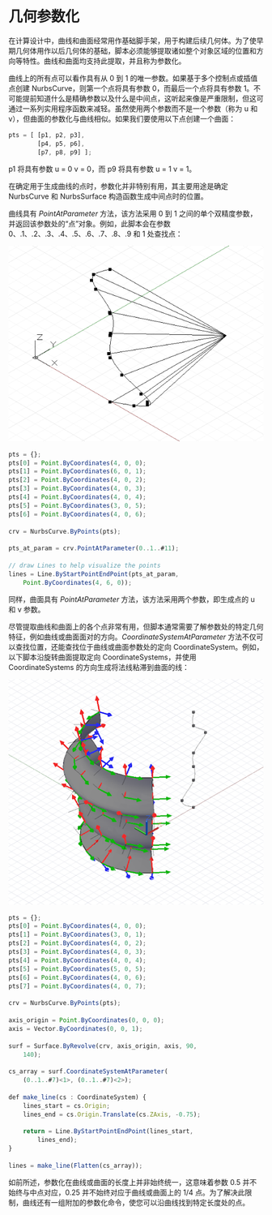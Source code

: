 # 几何参数化

在计算设计中，曲线和曲面经常用作基础脚手架，用于构建后续几何体。为了使早期几何体用作以后几何体的基础，脚本必须能够提取诸如整个对象区域的位置和方向等特性。曲线和曲面均支持此提取，并且称为参数化。

曲线上的所有点可以看作具有从 0 到 1 的唯一参数。如果基于多个控制点或插值点创建 NurbsCurve，则第一个点将具有参数 0，而最后一个点将具有参数 1。不可能提前知道什么是精确参数以及什么是中间点，这听起来像是严重限制，但这可通过一系列实用程序函数来减轻。虽然使用两个参数而不是一个参数（称为 u 和 v），但曲面的参数化与曲线相似。如果我们要使用以下点创建一个曲面：

```js
pts = [ [p1, p2, p3],
        [p4, p5, p6],
        [p7, p8, p9] ];
```

p1 将具有参数 u = 0 v = 0，而 p9 将具有参数 u = 1 v = 1。

在确定用于生成曲线的点时，参数化并非特别有用，其主要用途是确定 NurbsCurve 和 NurbsSurface 构造函数生成中间点时的位置。

曲线具有 *PointAtParameter* 方法，该方法采用 0 到 1 之间的单个双精度参数，并返回该参数处的“点”对象。例如，此脚本会在参数 0、.1、.2、.3、.4、.5、.6、.7、.8、.9 和 1 处查找点：

![](images/12-7/GeometricParameterization_01.png)

```js
pts = {};
pts[0] = Point.ByCoordinates(4, 0, 0);
pts[1] = Point.ByCoordinates(6, 0, 1);
pts[2] = Point.ByCoordinates(4, 0, 2);
pts[3] = Point.ByCoordinates(4, 0, 3);
pts[4] = Point.ByCoordinates(4, 0, 4);
pts[5] = Point.ByCoordinates(3, 0, 5);
pts[6] = Point.ByCoordinates(4, 0, 6);

crv = NurbsCurve.ByPoints(pts);

pts_at_param = crv.PointAtParameter(0..1..#11);

// draw Lines to help visualize the points
lines = Line.ByStartPointEndPoint(pts_at_param, 
    Point.ByCoordinates(4, 6, 0));
```

同样，曲面具有 *PointAtParameter* 方法，该方法采用两个参数，即生成点的 u 和 v 参数。

尽管提取曲线和曲面上的各个点非常有用，但脚本通常需要了解参数处的特定几何特征，例如曲线或曲面面对的方向。*CoordinateSystemAtParameter* 方法不仅可以查找位置，还能查找位于曲线或曲面参数处的定向 CoordinateSystem。例如，以下脚本沿旋转曲面提取定向 CoordinateSystems，并使用 CoordinateSystems 的方向生成将法线粘滞到曲面的线：

![](images/12-7/GeometricParameterization_02.png)

```js
pts = {};
pts[0] = Point.ByCoordinates(4, 0, 0);
pts[1] = Point.ByCoordinates(3, 0, 1);
pts[2] = Point.ByCoordinates(4, 0, 2);
pts[3] = Point.ByCoordinates(4, 0, 3);
pts[4] = Point.ByCoordinates(4, 0, 4);
pts[5] = Point.ByCoordinates(5, 0, 5);
pts[6] = Point.ByCoordinates(4, 0, 6);
pts[7] = Point.ByCoordinates(4, 0, 7);

crv = NurbsCurve.ByPoints(pts);

axis_origin = Point.ByCoordinates(0, 0, 0);
axis = Vector.ByCoordinates(0, 0, 1);

surf = Surface.ByRevolve(crv, axis_origin, axis, 90,
    140);

cs_array = surf.CoordinateSystemAtParameter(
    (0..1..#7)<1>, (0..1..#7)<2>);

def make_line(cs : CoordinateSystem) { 
	lines_start = cs.Origin;
    lines_end = cs.Origin.Translate(cs.ZAxis, -0.75);
    
    return = Line.ByStartPointEndPoint(lines_start, 
        lines_end);
}

lines = make_line(Flatten(cs_array));
```

如前所述，参数化在曲线或曲面的长度上并非始终统一，这意味着参数 0.5 并不始终与中点对应，0.25 并不始终对应于曲线或曲面上的 1/4 点。为了解决此限制，曲线还有一组附加的参数化命令，使您可以沿曲线找到特定长度处的点。

